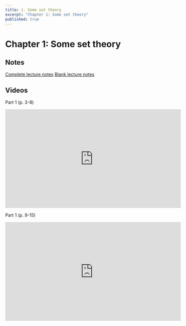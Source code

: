 ```yaml
---
title: 1. Some set theory
excerpt: "Chapter 1: Some set theory"
published: true
---
```


# Chapter 1: Some set theory

## Notes

[Complete lecture notes]({{site.baseurl}}/assets/notes/mth427_notes_1.pdf)
[Blank lecture notes]({{site.baseurl}}/assets/blank_notes/mth427_notes_1.pdf)

## Videos

Part 1 (p. 3-8)

<iframe width="560" height="315" src="https://www.youtube-nocookie.com/embed/6yusB-muawU" frameborder="0" allow="accelerometer; autoplay; encrypted-media; gyroscope; picture-in-picture" allowfullscreen></iframe>

Part 1 (p. 9-15)

<iframe width="560" height="315" src="https://www.youtube-nocookie.com/embed/o8RkiSMlcuc" frameborder="0" allow="accelerometer; autoplay; encrypted-media; gyroscope; picture-in-picture" allowfullscreen></iframe>
